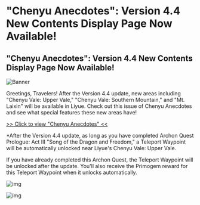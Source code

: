# "Chenyu Anecdotes": Version 4.4 New Contents Display Page Now Available!
## "Chenyu Anecdotes": Version 4.4 New Contents Display Page Now Available!
![Banner](https://sdk.hoyoverse.com/upload/ann/2024/01/15/c3ce2d7e82b95e3f5990bee3e145d614_5563862841603794797.png)

Greetings, Travelers! After the Version 4.4 update, new areas including "Chenyu Vale: Upper Vale," "Chenyu Vale: Southern Mountain," and "Mt. Laixin" will be available in Liyue. Check out this issue of Chenyu Anecdotes and see what special features these new areas have!

[>> Click to view "Chenyu Anecdotes" <<](https://act.hoyoverse.com/puzzle/hk4e/pz_zFZPMVr7tC/index.html?hyl_presentation_style=fullscreen&win_mode=fullscreen&pz_use_real_ismobile=1&pz_plat=pc&sign_type=2&auth_appid=blueposthg&authkey_ver=1&utm_source=game&utm_medium=ys&utm_campaign=gfnoti)

*After the Version 4.4 update, as long as you have completed Archon Quest Prologue: Act III "Song of the Dragon and Freedom," a Teleport Waypoint will be automatically unlocked near Liyue's Chenyu Vale: Upper Vale.

If you have already completed this Archon Quest, the Teleport Waypoint will be unlocked after the update. You'll also receive the Primogem reward for this Teleport Waypoint when it unlocks automatically.

![img](https://sdk.hoyoverse.com/upload/ann/2024/01/15/3c5b689c7692f21177150565aa914e93_6725906512423016121.jpg)

![img](https://sdk.hoyoverse.com/upload/ann/2024/01/15/10c6a3648459386ed3062036235d6b3b_2516548057762395613.jpg)
